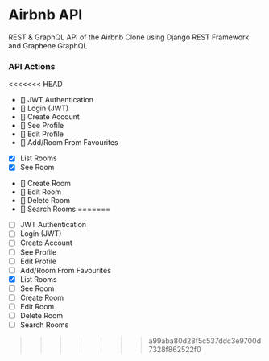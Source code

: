 # Airbnb API

REST & GraphQL API of the Airbnb Clone using Django REST Framework and Graphene GraphQL

### API Actions

<<<<<<< HEAD
- [] JWT Authentication
- [] Login (JWT)
- [] Create Account
- [] See Profile
- [] Edit Profile
- [] Add/Room From Favourites
- [x] List Rooms
- [x] See Room
- [] Create Room
- [] Edit Room
- [] Delete Room
- [] Search Rooms
=======
- [ ] JWT Authentication
- [ ] Login (JWT)
- [ ] Create Account
- [ ] See Profile
- [ ] Edit Profile
- [ ] Add/Room From Favourites
- [x] List Rooms
- [ ] See Room
- [ ] Create Room
- [ ] Edit Room
- [ ] Delete Room
- [ ] Search Rooms
>>>>>>> a99aba80d28f5c537ddc3e9700d7328f862522f0
